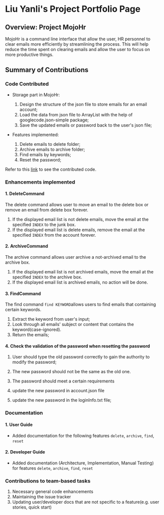 # Liu Yanli's Project Portfolio Page

## Overview: Project MojoHr
MojoHr is a command line interface that allow the user, HR personnel to clear
emails more efficiently by streamlining the process.
This will help reduce the time spent on clearing emails and allow the user to focus on more productive things.

## Summary of Contributions

### Code Contributed

* Storage part in MojoHr: 
    1. Design the structure of the json file to store emails for an email account;
    2. Load the data from json file to ArrayList with the help of googlecode.json-simple package;
    3. Save the updated emails or password back to the user's json file;
    
* Features implemented:
    1. Delete emails to delete folder;
    2. Archive emails to archive folder;
    3. Find emails by keywords;
    4. Reset the password;
    
Refer to this [link](https://nus-cs2113-ay2021s2.github.io/tp-dashboard/?search=yanli&sort=groupTitle&sortWithin=title&since=2021-03-05&timeframe=commit&mergegroup=&groupSelect=groupByRepos&breakdown=false)
to see the contributed code.

### Enhancements implemented
#### 1. DeleteCommand
The delete command allows user to move an email to the delete box or remove an email from delete box forever.

1. If the displayed email list is not delete emails, move the email at the specified `INDEX` to the junk box.
2. If the displayed email list is delete emails, remove the email at the specified `INDEX` from the account forever.

#### 2. ArchiveCommand

The archive command allows user archive a not-archived email to the archive box.

1. If the displayed email list is not archived emails, move the email at the specified `INDEX` to the archive box.
2. If the displayed email list is archived emails, no action will be done.

#### 3. FindCommand
The find command `find KEYWORD`allows users to find emails that containing certain keywords.
1. Extract the keyword from user's input;
2. Look through all emails' subject or content that contains the keyword(case-ignored).
3. Return the emails;


#### 4. Check the validation of the password when resetting the password
1. User should type the old password correctly to gain the authority to modify the password;

2. The new password should not be the same as the old one.

3. The password should meet a certain requirements
4. update the new password in account.json file
5. update the new password in the loginInfo.txt file;

### Documentation
#### 1. User Guide
* Added documentation for the following features `delete`, `archive`, `find`, `reset`

#### 2. Developer Guide
* Added documentation (Architecture, Implementation, Manual Testing) for features `delete`, `archive`, `find`, `reset`

### Contributions to team-based tasks
1. Necessary general code enhancements
2. Maintaining the issue tracker
3. Updating user/developer docs that are not specific to a feature(e.g. user stories, quick start)
